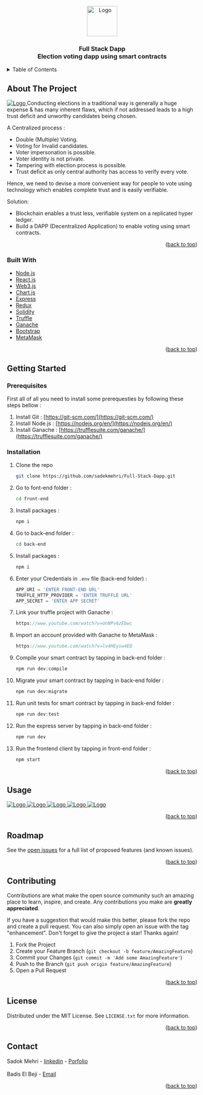 <div id="top"></div>

<br />
<div align="center">
  <a href="#">
    <img src="images/logo.png" alt="Logo" width="80" height="80">
  </a>

<h3 align="center">Full Stack Dapp <br/>
Election voting dapp using smart contracts</h3>
</div>

<!-- TABLE OF CONTENTS -->
<details>
  <summary>Table of Contents</summary>
  <ol>
    <li>
      <a href="#about-the-project">About The Project</a>
      <ul>
        <li><a href="#built-with">Built With</a></li>
      </ul>
    </li>
    <li>
      <a href="#getting-started">Getting Started</a>
      <ul>
        <li><a href="#prerequisites">Prerequisites</a></li>
        <li><a href="#installation">Installation</a></li>
      </ul>
    </li>
    <li><a href="#usage">Usage</a></li>
    <li><a href="#roadmap">Roadmap</a></li>
    <li><a href="#contributing">Contributing</a></li>
    <li><a href="#license">License</a></li>
    <li><a href="#contact">Contact</a></li>
    <li><a href="#acknowledgments">Acknowledgments</a></li>
  </ol>
</details>

<!-- ABOUT THE PROJECT -->

## About The Project

<a href="#">
<img src="images/1.png" alt="Logo">
</a>
Conducting elections in a traditional way is generally a huge expense & has many inherent flaws, which if not addressed leads to a high trust deficit and unworthy candidates being chosen.

A Centralized process :

- Double (Multiple) Voting.
- Voting for Invalid candidates.
- Voter impersonation is possible.
- Voter identity is not private.
- Tampering with election process is possible.
- Trust deficit as only central authority has access to verify every vote.

Hence, we need to devise a more convenient way for people to vote using technology which enables complete trust and is easily verifiable.

Solution:

- Blockchain enables a trust less, verifiable system on a replicated hyper ledger.
- Build a DAPP (Decentralized Application) to enable voting using smart contracts.

<p align="right">(<a href="#top">back to top</a>)</p>

### Built With

- [Node.js](https://nodejs.org/en/)
- [React.js](https://reactjs.org/)
- [Web3.js](https://web3js.readthedocs.io/en/v1.7.1/)
- [Chart.js](https://www.chartjs.org/)
- [Express](https://expressjs.com/)
- [Redux](https://redux.js.org/)
- [Solidity](https://docs.soliditylang.org/en/v0.8.13/)
- [Truffle](https://trufflesuite.com/)
- [Ganache](https://trufflesuite.com/ganache/index.html)
- [Bootstrap](https://getbootstrap.com/)
- [MetaMask](https://metamask.io/)

<p align="right">(<a href="#top">back to top</a>)</p>

<!-- GETTING STARTED -->

## Getting Started

### Prerequisites

First all of all you need to install some prerequesties by following these steps bellow :

1. Install Git : [https://git-scm.com/](https://git-scm.com/)
2. Install Node.js : [https://nodejs.org/en/](https://nodejs.org/en/)
3. Install Ganache : [https://trufflesuite.com/ganache/](https://trufflesuite.com/ganache/)

### Installation

1. Clone the repo

   ```sh
   git clone https://github.com/sadekmehri/Full-Stack-Dapp.git
   ```

2. Go to font-end folder :

   ```sh
   cd front-end
   ```

3. Install packages :

   ```sh
   npm i
   ```

4. Go to back-end folder :

   ```sh
   cd back-end
   ```

5. Install packages :

   ```sh
   npm i
   ```

6. Enter your Credentials in `.env` file (back-end folder) :

   ```js
   APP_URI = 'ENTER FRONT-END URL'
   TRUFFLE_HTTP_PROVIDER = 'ENTER TRUFFLE URL'
   APP_SECRET = 'ENTER APP SECRET'
   ```

7. Link your truffle project with Ganache :

   ```js
   https://www.youtube.com/watch?v=UnNPv6zEbwc
   ```

8. Import an account provided with Ganache to MetaMask :

   ```js
   https://www.youtube.com/watch?v=lv4HEyiw4EQ
   ```

9. Compile your smart contract by tapping in back-end folder :

   ```js
   npm run dev:compile
   ```

10. Migrate your smart contract by tapping in back-end folder :

    ```js
    npm run dev:migrate
    ```

11. Run unit tests for smart contract by tapping in back-end folder :

    ```js
    npm run dev:test
    ```

12. Run the express server by tapping in back-end folder :

    ```js
    npm run dev
    ```

13. Run the frontend client by tapping in front-end folder :
    ```js
    npm start
    ```

<p align="right">(<a href="#top">back to top</a>)</p>

<!-- USAGE EXAMPLES -->

## Usage

<a href="#">
<img src="images/2.png" alt="Logo">
</a>
<a href="#">
<img src="images/3.png" alt="Logo">
</a>
<a href="#">
<img src="images/4.png"alt="Logo">
</a>
<a href="#">
<img src="images/5.png" alt="Logo">
</a>
<a href="#">
<img src="images/6.png" alt="Logo">
</a>

<p align="right">(<a href="#top">back to top</a>)</p>

<!-- ROADMAP -->

## Roadmap

See the [open issues](https://github.com/sadekmehri/Full-Stack-Dapp/issues) for a full list of proposed features (and known issues).

<p align="right">(<a href="#top">back to top</a>)</p>

<!-- CONTRIBUTING -->

## Contributing

Contributions are what make the open source community such an amazing place to learn, inspire, and create. Any contributions you make are **greatly appreciated**.

If you have a suggestion that would make this better, please fork the repo and create a pull request. You can also simply open an issue with the tag "enhancement".
Don't forget to give the project a star! Thanks again!

1. Fork the Project
2. Create your Feature Branch (`git checkout -b feature/AmazingFeature`)
3. Commit your Changes (`git commit -m 'Add some AmazingFeature'`)
4. Push to the Branch (`git push origin feature/AmazingFeature`)
5. Open a Pull Request

<p align="right">(<a href="#top">back to top</a>)</p>

<!-- LICENSE -->

## License

Distributed under the MIT License. See `LICENSE.txt` for more information.

<p align="right">(<a href="#top">back to top</a>)</p>

<!-- CONTACT -->

## Contact

Sadok Mehri - [linkedin](https://www.linkedin.com/in/sadok-mehri-157889188/) - [Porfolio](https://sadok-mehri-portfolio.000webhostapp.com/)  
<br/>
Badis El Beji - [Email](badisbeji@gmail.com)

<p align="right">(<a href="#top">back to top</a>)</p>

<!-- ACKNOWLEDGMENTS -->
